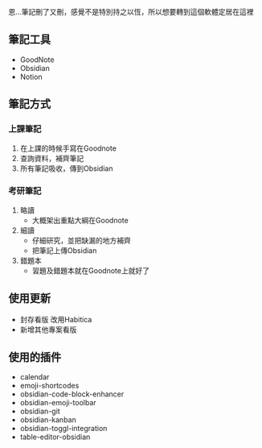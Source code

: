 恩...筆記刪了又刪，感覺不是特別持之以恆，所以想要轉到這個軟體定居在這裡

## 筆記工具
- GoodNote
- Obsidian
- Notion

## 筆記方式
### 上課筆記
1. 在上課的時候手寫在Goodnote
2. 查詢資料，補齊筆記
3. 所有筆記吸收，傳到Obsidian

### 考研筆記
1. 略讀
	- 大概架出重點大綱在Goodnote
2. 細讀
	- 仔細研究，並把缺漏的地方補齊
	- 把筆記上傳Obsidian
3. 錯題本
	- 習題及錯題本就在Goodnote上就好了

## 使用更新
- 封存看版 改用Habitica
- 新增其他專案看版

## 使用的插件
- calendar
- emoji-shortcodes
- obsidian-code-block-enhancer
- obsidian-emoji-toolbar
- obsidian-git
- obsidian-kanban
- obsidian-toggl-integration
- table-editor-obsidian
